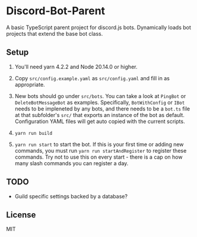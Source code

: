 # Discord-Bot-Parent

A basic TypeScript parent project for discord.js bots. Dynamically loads bot projects that extend the base bot class.

## Setup

1) You'll need yarn 4.2.2 and Node 20.14.0 or higher.

2) Copy `src/config.example.yaml` as `src/config.yaml` and fill in as appropriate.

3) New bots should go under `src/bots`. You can take a look at `PingBot` or `DeleteBotMessageBot` as examples. Specifically, `BotWithConfig` or `IBot` needs to be impleneted by any bots, and there needs to be a `bot.ts` file at that subfolder's `src/` that exports an instance of the bot as default. Configuration YAML files will get auto copied with the current scripts.

4) `yarn run build`

5) `yarn run start` to start the bot. If this is your first time or adding new commands, you must run `yarn run startAndRegister` to register these commands. Try not to use this on every start - there is a cap on how many slash commands you can register a day.

## TODO

* Guild specific settings backed by a database?

## License

MIT
